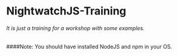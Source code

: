 # NightwatchJS-Training
###### It is just a training for a workshop with some examples.

####Note: 
You should have installed NodeJS and npm in your OS.
